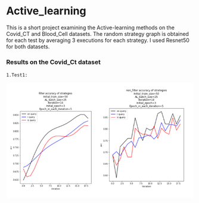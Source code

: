 # Active_learning
This is a short project examining the Active-learning methods on the Covid_CT and Blood_Cell datasets. The random strategy graph is obtained for each test by averaging 3 executions for each strategy. I used Resnet50 for both datasets.

### Results on the Covid_Ct dataset
    1.Test1: 
<img src="https://github.com/alish1377/Active_learning/blob/main/assets/dataset1_test1.png" title="Marinated_seasoning_crab detection"/>

